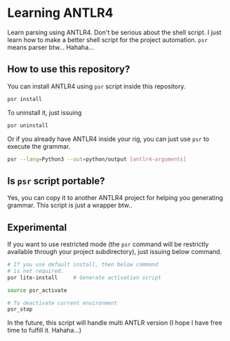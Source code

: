# Learning ANTLR4

Learn parsing using ANTLR4. Don't be serious about the shell script. I just learn how to make a better shell script for the project automation. `psr` means parser btw... Hahaha...

## How to use this repository?

You can install ANTLR4 using `psr` script inside this repository.

```bash
psr install
```

To uninstall it, just issuing

```bash
psr uninstall
```

Or if you already have ANTLR4 inside your rig, you can just use `psr` to execute the grammar.

```bash
psr --lang=Python3 --out=python/output [antlr4-arguments]
```

## Is `psr` script portable?

Yes, you can copy it to another ANTLR4 project for helping you generating grammar. This script is just a wrapper btw..

## Experimental

If you want to use restricted mode (the `psr` command will be restrictly available through your project subdirectory), just issuing below command.

```bash
# If you use default install, then below command 
# is not required.
psr lite-install     # Generate activation script

source psr_activate

# To deactivate current environment
psr_stop
```

In the future, this script will handle multi ANTLR version (I hope I have free time to fulfill it. Hahaha...)
